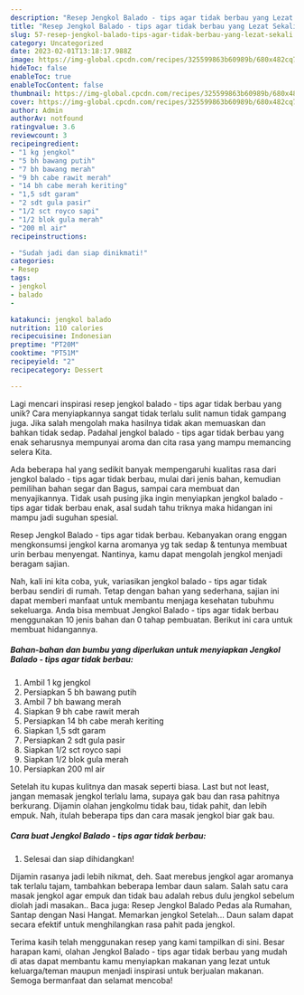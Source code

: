 ```yaml
---
description: "Resep Jengkol Balado - tips agar tidak berbau yang Lezat Sekali"
title: "Resep Jengkol Balado - tips agar tidak berbau yang Lezat Sekali"
slug: 57-resep-jengkol-balado-tips-agar-tidak-berbau-yang-lezat-sekali
category: Uncategorized
date: 2023-02-01T13:18:17.988Z
image: https://img-global.cpcdn.com/recipes/325599863b60989b/680x482cq70/jengkol-balado-tips-agar-tidak-berbau-foto-resep-utama.jpg
hideToc: false
enableToc: true
enableTocContent: false
thumbnail: https://img-global.cpcdn.com/recipes/325599863b60989b/680x482cq70/jengkol-balado-tips-agar-tidak-berbau-foto-resep-utama.jpg
cover: https://img-global.cpcdn.com/recipes/325599863b60989b/680x482cq70/jengkol-balado-tips-agar-tidak-berbau-foto-resep-utama.jpg
author: Admin
authorAv: notfound
ratingvalue: 3.6
reviewcount: 3
recipeingredient:
- "1 kg jengkol"
- "5 bh bawang putih"
- "7 bh bawang merah"
- "9 bh cabe rawit merah"
- "14 bh cabe merah keriting"
- "1,5 sdt garam"
- "2 sdt gula pasir"
- "1/2 sct royco sapi"
- "1/2 blok gula merah"
- "200 ml air"
recipeinstructions:

- "Sudah jadi dan siap dinikmati!"
categories:
- Resep
tags:
- jengkol
- balado
- 

katakunci: jengkol balado  
nutrition: 110 calories
recipecuisine: Indonesian
preptime: "PT20M"
cooktime: "PT51M"
recipeyield: "2"
recipecategory: Dessert

---
```





Lagi mencari inspirasi resep jengkol balado - tips agar tidak berbau yang unik? Cara menyiapkannya sangat tidak terlalu sulit namun tidak gampang juga. Jika salah mengolah maka hasilnya tidak akan memuaskan dan bahkan tidak sedap. Padahal jengkol balado - tips agar tidak berbau yang enak seharusnya mempunyai aroma dan cita rasa yang mampu memancing selera Kita.





Ada beberapa hal yang sedikit banyak mempengaruhi kualitas rasa dari jengkol balado - tips agar tidak berbau, mulai dari jenis bahan, kemudian pemilihan bahan segar dan Bagus, sampai cara membuat dan menyajikannya. Tidak usah pusing jika ingin menyiapkan jengkol balado - tips agar tidak berbau enak,      asal sudah tahu triknya maka hidangan ini mampu jadi suguhan spesial.














Resep Jengkol Balado - tips agar tidak berbau. Kebanyakan orang enggan mengkonsumsi jengkol karna aromanya yg tak sedap &amp; tentunya membuat urin berbau menyengat. Nantinya, kamu dapat mengolah jengkol menjadi beragam sajian.






Nah, kali ini kita coba, yuk, variasikan jengkol balado - tips agar tidak berbau sendiri di rumah. Tetap dengan bahan yang sederhana, sajian ini dapat memberi manfaat untuk membantu menjaga kesehatan tubuhmu sekeluarga. Anda bisa membuat Jengkol Balado - tips agar tidak berbau menggunakan 10 jenis bahan dan 0 tahap pembuatan. Berikut ini cara untuk membuat hidangannya.

<!--inarticleads1-->

##### Bahan-bahan dan bumbu yang diperlukan untuk menyiapkan Jengkol Balado - tips agar tidak berbau:

1. Ambil 1 kg jengkol
1. Persiapkan 5 bh bawang putih
1. Ambil 7 bh bawang merah
1. Siapkan 9 bh cabe rawit merah
1. Persiapkan 14 bh cabe merah keriting
1. Siapkan 1,5 sdt garam
1. Persiapkan 2 sdt gula pasir
1. Siapkan 1/2 sct royco sapi
1. Siapkan 1/2 blok gula merah
1. Persiapkan 200 ml air


Setelah itu kupas kulitnya dan masak seperti biasa. Last but not least, jangan memasak jengkol terlalu lama, supaya gak bau dan rasa pahitnya berkurang. Dijamin olahan jengkolmu tidak bau, tidak pahit, dan lebih empuk. Nah, itulah beberapa tips dan cara masak jengkol biar gak bau. 

<!--inarticleads2-->

##### Cara buat Jengkol Balado - tips agar tidak berbau:


1. Selesai dan siap dihidangkan!

Dijamin rasanya jadi lebih nikmat, deh. Saat merebus jengkol agar aromanya tak terlalu tajam, tambahkan beberapa lembar daun salam. Salah satu cara masak jengkol agar empuk dan tidak bau adalah rebus dulu jengkol sebelum diolah jadi masakan.. Baca juga: Resep Jengkol Balado Pedas ala Rumahan, Santap dengan Nasi Hangat. Memarkan jengkol Setelah… Daun salam dapat secara efektif untuk menghilangkan rasa pahit pada jengkol. 

Terima kasih telah menggunakan resep yang kami tampilkan di sini. Besar harapan kami, olahan Jengkol Balado - tips agar tidak berbau yang mudah di atas dapat membantu kamu menyiapkan makanan yang lezat untuk keluarga/teman maupun menjadi inspirasi untuk berjualan makanan. Semoga bermanfaat dan selamat mencoba!
